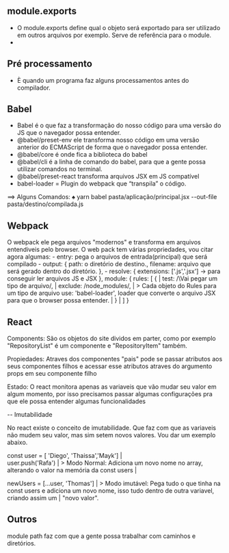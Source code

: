 ## module.exports

- O module.exports define qual o objeto será exportado para ser utilizado em outros arquivos por exemplo. Serve de referência para o module.
- 

## Pré processamento

- È quando um programa faz alguns processamentos antes do compilador.

## Babel

- Babel é o que faz a transformação do nosso código para uma versão do JS que o navegador possa entender.
- @babel/preset-env ele transforma nosso código em uma versão anterior do ECMAScript de forma que o navegador possa entender.
- @babel/core é onde fica a biblioteca do babel
- @babel/cli é a linha de comando do babel, para que a gente possa utilizar comandos no terminal.
- @babel/preset-react transforma arquivos JSX em JS compatível
- babel-loader = Plugin do webpack que “transpila” o código.

==> Alguns Comandos:
    ♠ yarn babel pasta/aplicação/principal.jsx --out-file pasta/destino/compilada.js 




## Webpack

O webpack ele pega arquivos "modernos" e transforma em arquivos entendiveis pelo browser.
O web pack tem várias propriedades, vou citar agora algumas:
    - entry: pega o arquivos de entrada(principal) que será compilado
    - output: {
        path: o diretório de destino.,
        filename: arquivo que será gerado dentro do diretório.
    },
    - resolve: {
        extensions: ['.js','.jsx'] → para conseguir ler arquivos JS e JSX
    },
    module: {
        rules: [
            {                                                                                                   |
                test: /\Vai pegar um tipo de arquivo/,                                                          |
                exclude: /node_modules/,                                                                        | > Cada objeto do Rules para um tipo de arquivo
                use: 'babel-loader', loader que converte o arquivo JSX para que o browser possa entender.       |
            }                                                                                                   |
        ]
    }


## React

Components: São os objetos do site dividos em parter, como por exemplo "RepositoryList" é um componente e "RepositoryItem" também.

Propiedades: Atraves dos componentes "pais" pode se passar atributos aos seus componentes filhos e acessar esse atributos atraves do argumento props em seu componente filho

Estado: O react monitora apenas as variaveis que vão mudar seu valor em algum momento, por isso precisamos passar algumas configurações pra que ele possa entender algumas funcionalidades



 -- Imutabilidade

No react existe o conceito de imutabilidade. Que faz com que as variaveis não mudem seu valor, mas sim setem novos valores. Vou dar um exemplo abaixo.

const user = [ 'Diego', 'Thaissa','Mayk']       |   
user.push('Rafa')                               | > Modo Normal: Adiciona um novo nome no array, alterando o valor na memória da const users
                                                | 

newUsers = [...user, 'Thomas']                  | > Modo imutável: Pega tudo o que tinha na const users e adiciona um novo nome, isso tudo dentro de outra variavel, criando assim um                                              |   "novo valor".

## Outros

module path faz com que a gente possa trabalhar com caminhos e diretórios.


